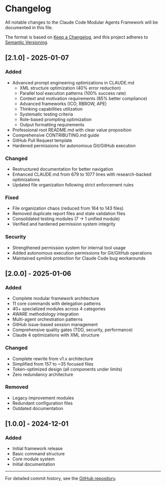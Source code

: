 # Changelog

All notable changes to the Claude Code Modular Agents Framework will be documented in this file.

The format is based on [Keep a Changelog](https://keepachangelog.com/en/1.0.0/),
and this project adheres to [Semantic Versioning](https://semver.org/spec/v2.0.0.html).

## [2.1.0] - 2025-01-07

### Added
- Advanced prompt engineering optimizations in CLAUDE.md
  - XML structure optimization (40% error reduction)
  - Parallel tool execution patterns (100% success rate)
  - Context and motivation requirements (85% better compliance)
  - Advanced frameworks (ICO, RBROW, APE)
  - Thinking capabilities utilization
  - Systematic testing criteria
  - Role-based prompting optimization
  - Output formatting requirements
- Professional root README.md with clear value proposition
- Comprehensive CONTRIBUTING.md guide
- GitHub Pull Request template
- Hardened permissions for autonomous Git/GitHub execution

### Changed
- Restructured documentation for better navigation
- Enhanced CLAUDE.md from 679 to 1077 lines with research-backed optimizations
- Updated file organization following strict enforcement rules

### Fixed
- File organization chaos (reduced from 164 to 143 files)
- Removed duplicate report files and stale validation files
- Consolidated testing modules (7 → 1 unified module)
- Verified and hardened permission system integrity

### Security
- Strengthened permission system for internal tool usage
- Added autonomous execution permissions for Git/GitHub operations
- Maintained symlink protection for Claude Code bug workarounds

## [2.0.0] - 2025-01-06

### Added
- Complete modular framework architecture
- 11 core commands with delegation patterns
- 40+ specialized modules across 4 categories
- AWARE methodology integration
- Multi-agent orchestration patterns
- GitHub issue-based session management
- Comprehensive quality gates (TDD, security, performance)
- Claude 4 optimizations with XML structure

### Changed
- Complete rewrite from v1.x architecture
- Simplified from 157 to ~35 focused files
- Token-optimized design (all components under limits)
- Zero redundancy architecture

### Removed
- Legacy improvement modules
- Redundant configuration files
- Outdated documentation

## [1.0.0] - 2024-12-01

### Added
- Initial framework release
- Basic command structure
- Core module system
- Initial documentation

---

For detailed commit history, see the [GitHub repository](https://github.com/swm-sink/claude-code-modular-agents).